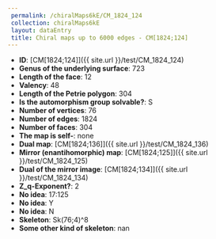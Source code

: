 ```yaml
--- 
 permalink: /chiralMaps6kE/CM_1824_124 
 collection: chiralMaps6kE
 layout: dataEntry
 title: Chiral maps up to 6000 edges - CM[1824;124]
---
```


- **ID**: [CM[1824;124]]({{ site.url }}/test/CM_1824_124)
- **Genus of the underlying surface**: 723
- **Length of the face**: 12
- **Valency**: 48
- **Length of the Petrie polygon**: 304
- **Is the automorphism group solvable?**: S
- **Number of vertices**: 76
- **Number of edges**: 1824
- **Number of faces**: 304
- **The map is self-**: none
- **Dual map**: [CM[1824;136]]({{ site.url }}/test/CM_1824_136)
- **Mirror (enantihomorphic) map**: [CM[1824;125]]({{ site.url }}/test/CM_1824_125)
- **Dual of the mirror image**: [CM[1824;134]]({{ site.url }}/test/CM_1824_134)
- **Z_q-Exponent?**: 2
- **No idea**:  17:125
- **No idea**: Y
- **No idea**: N
- **Skeleton**: Sk(76;4)^8
- **Some other kind of skeleton**: nan

